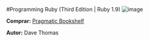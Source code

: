 #Programming Ruby (Third Edition | Ruby 1.9)
![image](http://gfxworld.ws/images/uploads/7f13094aaebcfcebc43998d16351b3d6.jpeg)

**Comprar:** [Pragmatic Bookshelf](http://pragprog.com/book/ruby/programming-ruby)

**Autor:** Dave Thomas